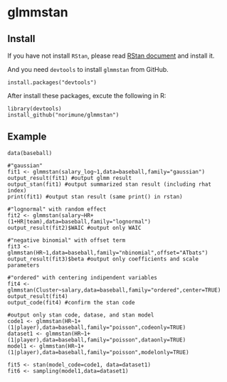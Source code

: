 # glmmstan

## Install
If you have not install `RStan`, please read [RStan document](https://github.com/stan-dev/rstan/wiki/RStan-Getting-Started) and install it.

And you need `devtools` to install `glmmstan` from GitHub.

```
install.packages("devtools")
```

After install these packages, excute the following in R:

```
library(devtools)
install_github("norimune/glmmstan")
```
## Example
```
data(baseball)

#"gaussian"
fit1 <- glmmstan(salary_log~1,data=baseball,family="gaussian")
output_result(fit1) #output glmm result
output_stan(fit1) #output summarized stan result (including rhat index)
print(fit1) #output stan result (same print() in rstan)

#"lognormal" with random effect
fit2 <- glmmstan(salary~HR+(1+HR|team),data=baseball,family="lognormal")
output_result(fit2)$WAIC #output only WAIC

#"negative binomial" with offset term
fit3 <- glmmstan(HR~1,data=baseball,family="nbinomial",offset="ATbats")
output_result(fit3)$beta #output only coefficients and scale parameters

#"ordered" with centering indipendent variables
fit4 <- glmmstan(Cluster~salary,data=baseball,family="ordered",center=TRUE)
output_result(fit4)
output_code(fit4) #confirm the stan code

#output only stan code, datase, and stan model
code1 <- glmmstan(HR~1+(1|player),data=baseball,family="poisson",codeonly=TRUE)
dataset1 <- glmmstan(HR~1+(1|player),data=baseball,family="poisson",dataonly=TRUE)
model1 <- glmmstan(HR~1+(1|player),data=baseball,family="poisson",modelonly=TRUE)

fit5 <- stan(model_code=code1, data=dataset1)
fit6 <- sampling(model1,data=dataset1)

```